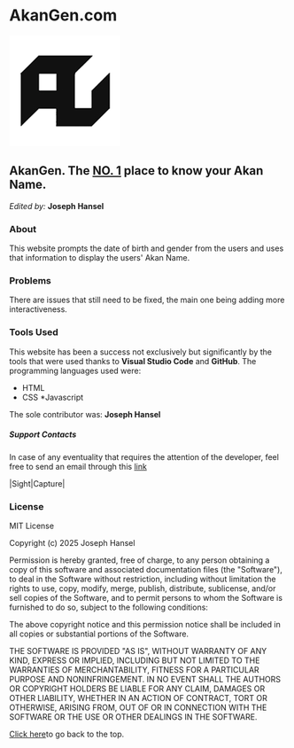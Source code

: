# AkanGen.com

![Favorite icon](./assets/images/AGfavicon.png) 
## AkanGen. The <ins>NO. 1</ins> place to know your Akan Name.

_Edited by:_ **Joseph Hansel**


### About

This website prompts the date of birth and gender from the users and uses that information to display the users' Akan Name.


### Problems

There are issues that still need to be fixed, the main one being adding more interactiveness.


### Tools Used

This website has been a  success not exclusively but significantly by the tools that were used thanks to **Visual Studio Code** and **GitHub**.
The programming languages used were:
 * HTML
 * CSS
 *Javascript

The sole contributor was: **Joseph Hansel**

##### Support Contacts

In case of any eventuality that requires the attention of the developer, feel free to send an email through this [link](#mailto:)

|Sight|Capture|

### License
MIT License

Copyright (c) 2025 Joseph Hansel

Permission is hereby granted, free of charge, to any person obtaining a copy
of this software and associated documentation files (the "Software"), to deal
in the Software without restriction, including without limitation the rights
to use, copy, modify, merge, publish, distribute, sublicense, and/or sell
copies of the Software, and to permit persons to whom the Software is
furnished to do so, subject to the following conditions:

The above copyright notice and this permission notice shall be included in all
copies or substantial portions of the Software.

THE SOFTWARE IS PROVIDED "AS IS", WITHOUT WARRANTY OF ANY KIND, EXPRESS OR
IMPLIED, INCLUDING BUT NOT LIMITED TO THE WARRANTIES OF MERCHANTABILITY,
FITNESS FOR A PARTICULAR PURPOSE AND NONINFRINGEMENT. IN NO EVENT SHALL THE
AUTHORS OR COPYRIGHT HOLDERS BE LIABLE FOR ANY CLAIM, DAMAGES OR OTHER
LIABILITY, WHETHER IN AN ACTION OF CONTRACT, TORT OR OTHERWISE, ARISING FROM,
OUT OF OR IN CONNECTION WITH THE SOFTWARE OR THE USE OR OTHER DEALINGS IN THE
SOFTWARE. 


[Click here](#top)to go back to the top.